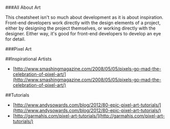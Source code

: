 ###All About Art

This cheatsheet isn't so much about development as it is about inspiration. Front-end developers work directly with the design elements of a project, either by designing the project themselves, or working directly with the designer. Either way, it's good for front-end developers to develop an eye for detail.

###Pixel Art

##Inspirational Artists

- [http://www.smashingmagazine.com/2008/05/05/pixels-go-mad-the-celebration-of-pixel-art/](http://www.smashingmagazine.com/2008/05/05/pixels-go-mad-the-celebration-of-pixel-art/)

##Tutorials

- [http://www.andysowards.com/blog/2012/80-epic-pixel-art-tutorials/](http://www.andysowards.com/blog/2012/80-epic-pixel-art-tutorials/)
- [http://garmahis.com/pixel-art-tutorials/](http://garmahis.com/pixel-art-tutorials/)